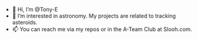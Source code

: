 - 👋 Hi, I’m @Tony-E
- 👀 I’m interested in astronomy. My projects are related to tracking asteroids.
- 📫 You can reach me via my repos or in the A-Team Club at Slooh.com.

<!---
Tony-E/Tony-E is a ✨ special ✨ repository because its `README.md` (this file) appears on your GitHub profile.
You can click the Preview link to take a look at your changes.
--->
